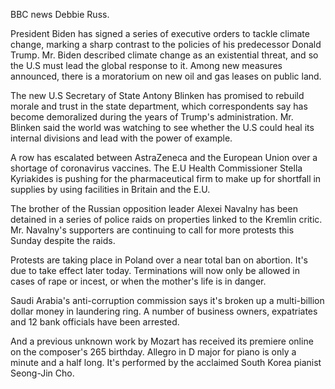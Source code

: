 BBC news Debbie Russ.

President Biden has signed a series of executive orders to tackle climate change, marking a sharp contrast to the policies of his predecessor Donald Trump. Mr. Biden described climate change as an existential threat, and so the U.S must lead the global response to it. Among new measures announced, there is a moratorium on new oil and gas leases on public land.

The new U.S Secretary of State Antony Blinken has promised to rebuild morale and trust in the state department, which correspondents say has become demoralized during the years of Trump's administration. Mr. Blinken said the world was watching to see whether the U.S could heal its internal divisions and lead with the power of example.

A row has escalated between AstraZeneca and the European Union over a shortage of coronavirus vaccines. The E.U Health Commissioner Stella Kyriakides is pushing for the pharmaceutical firm to make up for shortfall in supplies by using facilities in Britain and the E.U.

The brother of the Russian opposition leader Alexei Navalny has been detained in a series of police raids on properties linked to the Kremlin critic. Mr. Navalny's supporters are continuing to call for more protests this Sunday despite the raids.

Protests are taking place in Poland over a near total ban on abortion. It's due to take effect later today. Terminations will now only be allowed in cases of rape or incest, or when the mother's life is in danger.

Saudi Arabia's anti-corruption commission says it's broken up a multi-billion dollar money in laundering ring. A number of business owners, expatriates and 12 bank officials have been arrested.

And a previous unknown work by Mozart has received its premiere online on the composer's 265 birthday. Allegro in D major for piano is only a minute and a half long. It's performed by the acclaimed South Korea pianist Seong-Jin Cho. 
